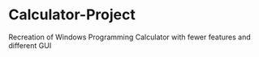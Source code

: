 # Calculator-Project
Recreation of Windows Programming Calculator with fewer features and different GUI
